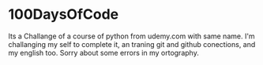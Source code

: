 # 100DaysOfCode
Its a Challange of a course of python from udemy.com with same name. I'm challanging my self to complete it, an traning git and github conections, and my english too. Sorry about some errors in my ortography.

